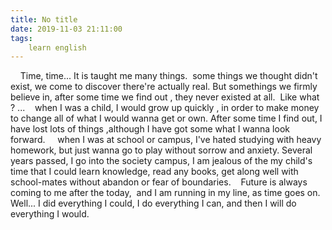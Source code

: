 ```yaml
---
title: No title
date: 2019-11-03 21:11:00
tags:
    learn english
---
```

    Time, time... It is taught me many things.  some things we thought didn't exist, we come to discover there're actually real. But somethings we firmly believe in, after some time we find out , they never existed at all.  Like what ? ...    when I was a child, I would grow up quickly , in order to make money to change all of what I would wanna get or own. After some time I find out, I have lost lots of things ,although I have got some what I wanna look forward.     when I was at school or campus, I've hated studying with heavy homework, but just wanna go to play without sorrow and anxiety. Several years passed, I go into the society campus, I am jealous of the my child's time that I could learn knowledge, read any books, get along well with school-mates without abandon or fear of boundaries.    Future is always coming to me after the today,  and I am running in my line, as time goes on. Well... I did everything I could, I do everything I can, and then I will do everything I would.	